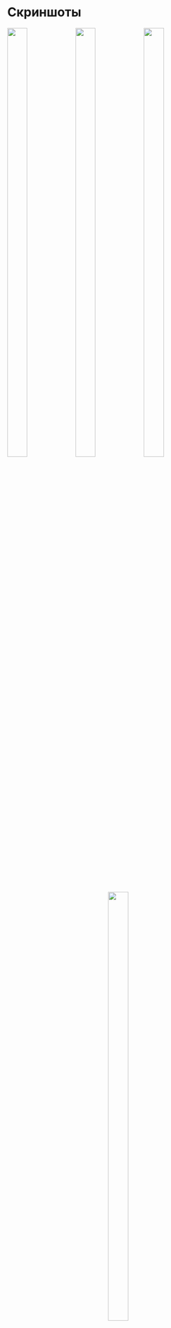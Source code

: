 # Скриншоты 
<p float="left">
  <img width="30%" height="50%" src="https://github.com/piashcse/Hilt-MVVM-Compose-Movie/blob/master/screenshots/Screenshot_20220420_022455.png" />
  <img width="30%" height="50%" src="https://github.com/piashcse/Hilt-MVVM-Compose-Movie/blob/master/screenshots/Screenshot_20220420_022546.png" />
  <img width="30%" height="50%" src="https://github.com/piashcse/Hilt-MVVM-Compose-Movie/blob/master/screenshots/Screenshot_20220420_021842.png" />
</p>
<p align="center" width="100%">
   <img width="30%" height="50%" src="https://github.com/piashcse/Hilt-MVVM-Compose-Movie/blob/master/screenshots/mvvmcomposemovie.gif" />
 </p>
